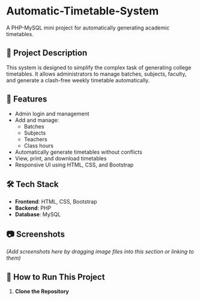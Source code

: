 # Automatic-Timetable-System

A PHP-MySQL mini project for automatically generating academic timetables.

## 📌 Project Description

This system is designed to simplify the complex task of generating college timetables. It allows administrators to manage batches, subjects, faculty, and generate a clash-free weekly timetable automatically.

## 🚀 Features

- Admin login and management
- Add and manage:
  - Batches
  - Subjects
  - Teachers
  - Class hours
- Automatically generate timetables without conflicts
- View, print, and download timetables
- Responsive UI using HTML, CSS, and Bootstrap

## 🛠️ Tech Stack

- **Frontend**: HTML, CSS, Bootstrap
- **Backend**: PHP
- **Database**: MySQL

## 📷 Screenshots

*(Add screenshots here by dragging image files into this section or linking to them)*

## 🧪 How to Run This Project

1. **Clone the Repository**  

